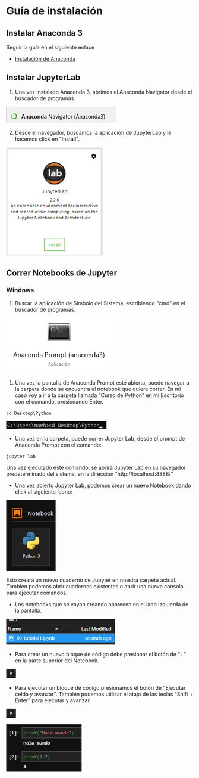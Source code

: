 # Guía de instalación 

## Instalar Anaconda 3
Seguir la guía en el siguiente enlace
- [Instalación de Anaconda](https://docs.anaconda.com/anaconda/install/)

## Instalar JupyterLab

1. Una vez instalado Anaconda 3, abrimos el Anaconda Navigator desde el buscador de programas.

![AnacondaNavigator](Images/ana.png)

2. Desde el navegador, buscamos la aplicación de JupyterLab y le hacemos click en "Install".

![JupyterLab](Images/lab.png)

## Correr Notebooks de Jupyter
### Windows
1. Buscar la aplicación de Símbolo del Sistema, escribiendo "cmd" en el buscador de programas.

![CMD](Images/cmd.png)

1. Una vez la pantalla de Anaconda Prompt esté abierta, puede navegar a la carpeta donde se encuentra el notebook que quiere correr. En mi caso voy a ir a la carpeta llamada "Curso de Python" en mi Escritorio con el comando, presionando Enter.
```
cd Desktop\Python
```

![Moverse a la carpeta deseada](Images/cd.png)

- Una vez en la carpeta, puede correr Jupyter Lab, desde el prompt de Anaconda Prompt con el comando:
```
jupyter lab
```
Una vez ejecutado este comando, se abrirá Jupyter Lab en su navegador predeterminado del sistema, en la dirección "http://localhost:8888/"

- Una vez abierto Jupyter Lab, podemos crear un nuevo Notebook dando click al siguiente ícono:

![Nuevo Notebook](Images/new.png)

Esto creará un nuevo cuaderno de Jupyter en nuestra carpeta actual. También podemos abrir cuadernos existentes o abrir una nueva consola para ejecutar comandos.

- Los notebooks que se vayan creando aparecen en el lado izquierda de la pantalla.

![notebooks](Images/notebook.png)

- Para crear un nuevo bloque de código debe presionar el botón de "+" en la parte superior del Notebook.

![New block](Images/run.png)

- Para ejecutar un bloque de código presionamos el botón de "Ejecutar celda y avanzar". También podemos utilizar el atajo de las teclas "Shift + Enter" para ejecutar y avanzar.

![Run](Images/run.png)

![Executed block](Images/ran.png)